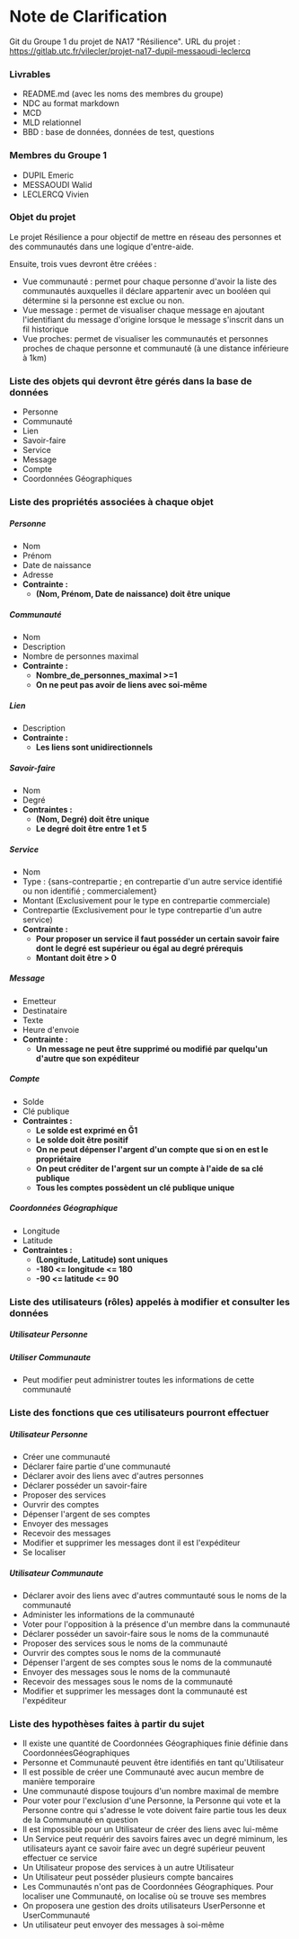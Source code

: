 # Note de Clarification

Git du Groupe 1 du projet de NA17 "Résilience".
URL du projet : https://gitlab.utc.fr/vilecler/projet-na17-dupil-messaoudi-leclercq

### Livrables

*   README.md (avec les noms des membres du groupe)
*   NDC au format markdown
*   MCD
*   MLD relationnel
*   BBD : base de données, données de test, questions

### Membres du Groupe 1

*   DUPIL Emeric
*   MESSAOUDI Walid
*   LECLERCQ Vivien

### Objet du projet

Le projet Résilience a pour objectif de mettre en réseau des personnes et des communautés dans une logique d'entre-aide. 

Ensuite, trois vues devront être créées :
*   Vue communauté : permet pour chaque personne d'avoir la liste des communautés auxquelles il déclare appartenir avec un booléen qui détermine si la personne est exclue ou non.
*   Vue message :  permet de visualiser chaque message en ajoutant l'identifiant du message d'origine lorsque le message s'inscrit dans un fil historique
*   Vue proches: permet de visualiser les communautés et personnes proches de chaque personne et communauté (à une distance inférieure à 1km)

### Liste des objets qui devront être gérés dans la base de données
*   Personne
*   Communauté
*   Lien
*   Savoir-faire
*   Service
*   Message
*   Compte
*   Coordonnées Géographiques

### Liste des propriétés associées à chaque objet
##### Personne
- Nom  
- Prénom  
- Date de naissance  
- Adresse  
- **Contrainte :**  
    - **(Nom, Prénom, Date de naissance) doit être unique**  

##### Communauté
- Nom  
- Description  
- Nombre de personnes maximal  
- **Contrainte :**  
    - **Nombre_de_personnes_maximal >=1** 
    - **On ne peut pas avoir de liens avec soi-même**

##### Lien
- Description  
- **Contrainte :**
    - **Les liens sont unidirectionnels**  

##### Savoir-faire
- Nom  
- Degré  
- **Contraintes :**
    - **(Nom, Degré) doit être unique**   
    - **Le degré doit être entre 1 et 5**  

##### Service
- Nom  
- Type : {sans-contrepartie ; en contrepartie d'un autre service identifié ou non identifié ; commercialement}  
- Montant (Exclusivement pour le type en contrepartie commerciale)
- Contrepartie (Exclusivement pour le type contrepartie d'un autre service)
- **Contrainte :**  
    - **Pour proposer un service il faut posséder un certain savoir faire dont le degré est supérieur ou égal au degré prérequis**  
    - **Montant doit être > 0** 

##### Message
- Emetteur
- Destinataire
- Texte  
- Heure d'envoie  
- **Contrainte :**
    - **Un message ne peut être supprimé ou modifié par quelqu'un d'autre que son expéditeur** 

##### Compte
- Solde  
- Clé publique  
- **Contraintes :**
    - **Le solde est exprimé en Ğ1**
    - **Le solde doit être positif**  
    - **On ne peut dépenser l'argent d'un compte que si on en est le propriétaire**  
    - **On peut créditer de l'argent sur un compte à l'aide de sa clé publique**  
    - **Tous les comptes possèdent un clé publique unique**  

##### Coordonnées Géographique
- Longitude  
- Latitude  
- **Contraintes :**  
    - **(Longitude, Latitude) sont uniques**
    - **-180 <= longitude <= 180**
    - **-90 <= latitude <= 90**

### Liste des utilisateurs (rôles) appelés à modifier et consulter les données
##### Utilisateur Personne
##### Utiliser Communaute
- Peut modifier peut administrer toutes les informations de cette communauté

### Liste des fonctions que ces utilisateurs pourront effectuer
##### Utilisateur Personne
- Créer une communauté
- Déclarer faire partie d'une communauté
- Déclarer avoir des liens avec d'autres personnes
- Déclarer posséder un savoir-faire
- Proposer des services
- Ourvrir des comptes
- Dépenser l'argent de ses comptes
- Envoyer des messages
- Recevoir des messages
- Modifier et supprimer les messages dont il est l'expéditeur
- Se localiser

##### Utilisateur Communaute
- Déclarer avoir des liens avec d'autres communtauté sous le noms de la communauté
- Administer les informations de la communauté
- Voter pour l'opposition à la présence d'un membre dans la communauté
- Déclarer posséder un savoir-faire sous le noms de la communauté
- Proposer des services sous le noms de la communauté
- Ourvrir des comptes sous le noms de la communauté
- Dépenser l'argent de ses comptes sous le noms de la communauté
- Envoyer des messages sous le noms de la communauté
- Recevoir des messages sous le noms de la communauté
- Modifier et supprimer les messages dont la communauté est l'expéditeur

### Liste des hypothèses faites à partir du sujet
- Il existe une quantité de Coordonnées Géographiques finie définie dans CoordonnéesGéographiques
- Personne et Communauté peuvent être identifiés en tant qu'Utilisateur
- Il est possible de créer une Communauté avec aucun membre de manière temporaire
- Une communauté dispose toujours d'un nombre maximal de membre
- Pour voter pour l'exclusion d'une Personne, la Personne qui vote et la Personne contre qui s'adresse le vote doivent faire partie tous les deux de la Communauté en question
- Il est impossible pour un Utilisateur de créer des liens avec lui-même
- Un Service peut requérir des savoirs faires avec un degré miminum, les utilisateurs ayant ce savoir faire avec un degré supérieur peuvent effectuer ce service
- Un Utilisateur propose des services à un autre Utilisateur
- Un Utilisateur peut posséder plusieurs compte bancaires
- Les Communautés n'ont pas de Coordonnées Géographiques. Pour localiser une Communauté, on localise où se trouve ses membres
- On proposera une gestion des droits utilisateurs UserPersonne et UserCommunauté
- Un utilisateur peut envoyer des messages à soi-même 